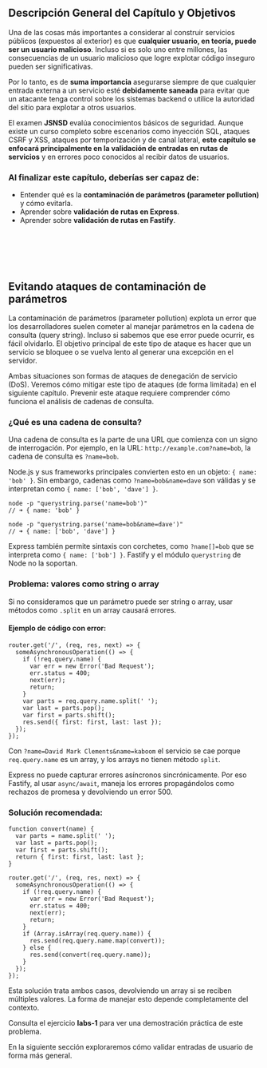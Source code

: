 <h2>Descripción General del Capítulo y Objetivos</h2>

<p>
  Una de las cosas más importantes a considerar al construir servicios públicos (expuestos al exterior)
  es que <strong>cualquier usuario, en teoría, puede ser un usuario malicioso</strong>. Incluso si es solo
  uno entre millones, las consecuencias de un usuario malicioso que logre explotar código inseguro pueden ser significativas.
</p>

<p>
  Por lo tanto, es de <strong>suma importancia</strong> asegurarse siempre de que cualquier entrada externa
  a un servicio esté <strong>debidamente saneada</strong> para evitar que un atacante tenga control sobre los
  sistemas backend o utilice la autoridad del sitio para explotar a otros usuarios.
</p>

<p>
  El examen <strong>JSNSD</strong> evalúa conocimientos básicos de seguridad. Aunque existe un curso completo sobre
  escenarios como inyección SQL, ataques CSRF y XSS, ataques por temporización y de canal lateral,
  <strong>este capítulo se enfocará principalmente en la validación de entradas en rutas de servicios</strong> y en errores poco conocidos al recibir datos de usuarios.
</p>

<h3>Al finalizar este capítulo, deberías ser capaz de:</h3>
<ul>
  <li>Entender qué es la <strong>contaminación de parámetros (parameter pollution)</strong> y cómo evitarla.</li>
  <li>Aprender sobre <strong>validación de rutas en Express</strong>.</li>
  <li>Aprender sobre <strong>validación de rutas en Fastify</strong>.</li>
</ul>


<br>
<br>
<br>
<br>

<h2>Evitando ataques de contaminación de parámetros</h2>

<p>
La contaminación de parámetros (parameter pollution) explota un error que los desarrolladores suelen cometer al manejar parámetros en la cadena de consulta (query string). Incluso si sabemos que ese error puede ocurrir, es fácil olvidarlo. El objetivo principal de este tipo de ataque es hacer que un servicio se bloquee o se vuelva lento al generar una excepción en el servidor.
</p>

<p>
Ambas situaciones son formas de ataques de denegación de servicio (DoS). Veremos cómo mitigar este tipo de ataques (de forma limitada) en el siguiente capítulo. Prevenir este ataque requiere comprender cómo funciona el análisis de cadenas de consulta.
</p>

<h3>¿Qué es una cadena de consulta?</h3>

<p>
Una cadena de consulta es la parte de una URL que comienza con un signo de interrogación. Por ejemplo, en la URL: <code>http://example.com?name=bob</code>, la cadena de consulta es <code>?name=bob</code>.
</p>

<p>
Node.js y sus frameworks principales convierten esto en un objeto: <code>{ name: 'bob' }</code>. Sin embargo, cadenas como <code>?name=bob&name=dave</code> son válidas y se interpretan como <code>{ name: ['bob', 'dave'] }</code>.
</p>

<pre><code>node -p "querystring.parse('name=bob')"
// ➜ { name: 'bob' }

node -p "querystring.parse('name=bob&name=dave')"
// ➜ { name: ['bob', 'dave'] }
</code></pre>

<p>
Express también permite sintaxis con corchetes, como <code>?name[]=bob</code> que se interpreta como <code>{ name: ['bob'] }</code>. Fastify y el módulo <code>querystring</code> de Node no la soportan.
</p>

<h3>Problema: valores como string o array</h3>

<p>
Si no consideramos que un parámetro puede ser string o array, usar métodos como <code>.split</code> en un array causará errores.
</p>

<h4>Ejemplo de código con error:</h4>

<pre><code>router.get('/', (req, res, next) =&gt; {
  someAsynchronousOperation(() =&gt; {
    if (!req.query.name) {
      var err = new Error('Bad Request');
      err.status = 400;
      next(err);
      return;
    }
    var parts = req.query.name.split(' ');
    var last = parts.pop();
    var first = parts.shift();
    res.send({ first: first, last: last });
  });
});
</code></pre>

<p>
Con <code>?name=David Mark Clements&name=kaboom</code> el servicio se cae porque <code>req.query.name</code> es un array, y los arrays no tienen método <code>split</code>.
</p>

<p>
Express no puede capturar errores asíncronos sincrónicamente. Por eso Fastify, al usar <code>async/await</code>, maneja los errores propagándolos como rechazos de promesa y devolviendo un error 500.
</p>

<h3>Solución recomendada:</h3>

<pre><code>function convert(name) {
  var parts = name.split(' ');
  var last = parts.pop();
  var first = parts.shift();
  return { first: first, last: last };
}

router.get('/', (req, res, next) =&gt; {
  someAsynchronousOperation(() =&gt; {
    if (!req.query.name) {
      var err = new Error('Bad Request');
      err.status = 400;
      next(err);
      return;
    }
    if (Array.isArray(req.query.name)) {
      res.send(req.query.name.map(convert));
    } else {
      res.send(convert(req.query.name));
    }
  });
});
</code></pre>

<p>
Esta solución trata ambos casos, devolviendo un array si se reciben múltiples valores. La forma de manejar esto depende completamente del contexto.
</p>

<p>
Consulta el ejercicio <strong>labs-1</strong> para ver una demostración práctica de este problema.
</p>

<p>
En la siguiente sección exploraremos cómo validar entradas de usuario de forma más general.
</p>
